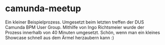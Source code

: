 # camunda-meetup
Ein kleiner Beispielprozess. Umgesetzt beim letzten treffen der DUS Camunda BPM User Group. Mithilfe von Ingo Richtsmeier wurde der Prozess innerhalb von 40 Minuten umgesetzt. Schön, wenn man ein kleines Showcase schnell aus dem Ärmel herzaubern kann :)

